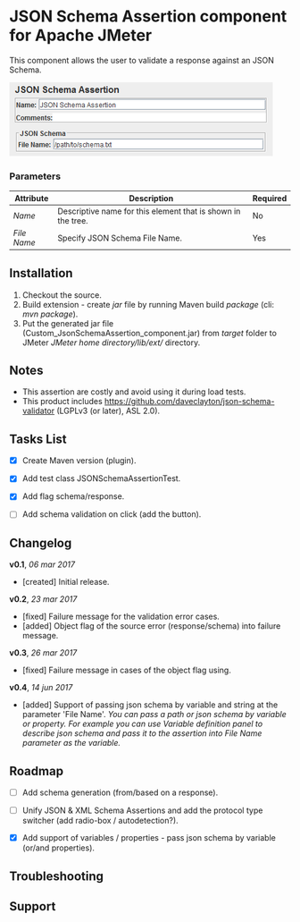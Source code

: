 # JSON Schema Assertion component for Apache JMeter
This component allows the user to validate a response against an JSON Schema.

![Screenshot for Control-Panel of JSON Schema Assertion](/JSONSchemaAssertion.png)

### Parameters
Attribute | Description | Required
------------ | ------------- | -------------
_Name_ | Descriptive name for this element that is shown in the tree. | No
_File Name_ | Specify JSON Schema File Name. | Yes


## Installation
1. Checkout the source.
2. Build extension - create _jar_ file by running Maven build _package_ (cli: _mvn package_).
3. Put the generated jar file (Custom_JsonSchemaAssertion_component.jar) from _target_ folder to JMeter _JMeter home directory/lib/ext/_ directory.


## Notes
- This assertion are costly and avoid using it during load tests.
- This product includes https://github.com/daveclayton/json-schema-validator (LGPLv3 (or later), ASL 2.0).


## Tasks List
- [x] Create Maven version (plugin).
- [x] Add test class JSONSchemaAssertionTest.
- [x] Add flag schema/response.
- [ ] Add schema validation on click (add the button).


## Changelog
**v0.1**, _06 mar 2017_
  - [created] Initial release.
  
**v0.2**, _23 mar 2017_
  - [fixed] Failure message for the validation error cases.
  - [added] Object flag of the source error (response/schema) into failure message.

**v0.3**, _26 mar 2017_
  - [fixed] Failure message in cases of the object flag using.

**v0.4**, _14 jun 2017_
  - [added] Support of passing json schema by variable and string at the parameter 'File Name'. _You can pass a path or json schema by variable or property. For example you can use Variable definition panel to describe json schema and pass it to the assertion into File Name parameter as the variable._


## Roadmap
- [ ] Add schema generation (from/based on a response).
- [ ] Unify JSON & XML Schema Assertions and add the protocol type switcher (add radio-box / autodetection?).
- [x] Add support of variables / properties - pass json schema by variable (or/and properties).


## Troubleshooting


## Support

